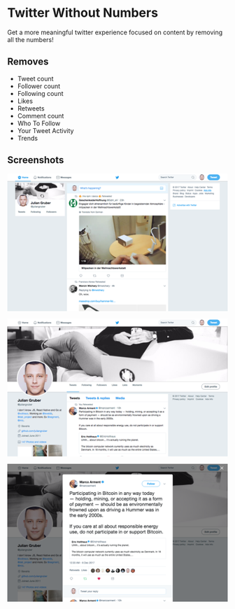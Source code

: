 
# Twitter Without Numbers

Get a more meaningful twitter experience focused on content by removing all the numbers!

## Removes

- Tweet count
- Follower count
- Following count
- Likes
- Retweets
- Comment count
- Who To Follow
- Your Tweet Activity
- Trends

## Screenshots

![home](screenshots/home.png)

![profile](screenshots/profile.png)

![tweet](screenshots/tweet.png)
